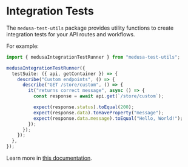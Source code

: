 # Integration Tests

The `medusa-test-utils` package provides utility functions to create integration tests for your API routes and workflows.

For example:

```ts
import { medusaIntegrationTestRunner } from "medusa-test-utils";

medusaIntegrationTestRunner({
  testSuite: ({ api, getContainer }) => {
    describe("Custom endpoints", () => {
      describe("GET /store/custom", () => {
        it("returns correct message", async () => {
          const response = await api.get(`/store/custom`);

          expect(response.status).toEqual(200);
          expect(response.data).toHaveProperty("message");
          expect(response.data.message).toEqual("Hello, World!");
        });
      });
    });
  },
});
```

Learn more in [this documentation](https://docs.medusajs.com/learn/debugging-and-testing/testing-tools/integration-tests).
